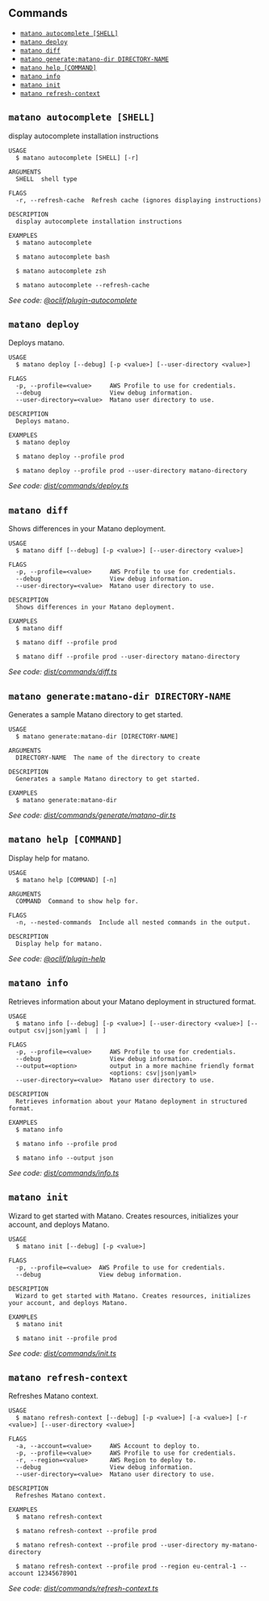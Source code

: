 ## Commands

<!-- prettier-ignore-start -->
<!-- commands -->
* [`matano autocomplete [SHELL]`](#matano-autocomplete-shell)
* [`matano deploy`](#matano-deploy)
* [`matano diff`](#matano-diff)
* [`matano generate:matano-dir DIRECTORY-NAME`](#matano-generatematano-dir-directory-name)
* [`matano help [COMMAND]`](#matano-help-command)
* [`matano info`](#matano-info)
* [`matano init`](#matano-init)
* [`matano refresh-context`](#matano-refresh-context)

## `matano autocomplete [SHELL]`

display autocomplete installation instructions

```
USAGE
  $ matano autocomplete [SHELL] [-r]

ARGUMENTS
  SHELL  shell type

FLAGS
  -r, --refresh-cache  Refresh cache (ignores displaying instructions)

DESCRIPTION
  display autocomplete installation instructions

EXAMPLES
  $ matano autocomplete

  $ matano autocomplete bash

  $ matano autocomplete zsh

  $ matano autocomplete --refresh-cache
```

_See code: [@oclif/plugin-autocomplete](https://github.com/oclif/plugin-autocomplete/blob/v1.3.0/src/commands/autocomplete/index.ts)_

## `matano deploy`

Deploys matano.

```
USAGE
  $ matano deploy [--debug] [-p <value>] [--user-directory <value>]

FLAGS
  -p, --profile=<value>     AWS Profile to use for credentials.
  --debug                   View debug information.
  --user-directory=<value>  Matano user directory to use.

DESCRIPTION
  Deploys matano.

EXAMPLES
  $ matano deploy

  $ matano deploy --profile prod

  $ matano deploy --profile prod --user-directory matano-directory
```

_See code: [dist/commands/deploy.ts](https://github.com/matanolabs/matano/blob/main/cli/src/commands/deploy.ts)_

## `matano diff`

Shows differences in your Matano deployment.

```
USAGE
  $ matano diff [--debug] [-p <value>] [--user-directory <value>]

FLAGS
  -p, --profile=<value>     AWS Profile to use for credentials.
  --debug                   View debug information.
  --user-directory=<value>  Matano user directory to use.

DESCRIPTION
  Shows differences in your Matano deployment.

EXAMPLES
  $ matano diff

  $ matano diff --profile prod

  $ matano diff --profile prod --user-directory matano-directory
```

_See code: [dist/commands/diff.ts](https://github.com/matanolabs/matano/blob/main/cli/src/commands/diff.ts)_

## `matano generate:matano-dir DIRECTORY-NAME`

Generates a sample Matano directory to get started.

```
USAGE
  $ matano generate:matano-dir [DIRECTORY-NAME]

ARGUMENTS
  DIRECTORY-NAME  The name of the directory to create

DESCRIPTION
  Generates a sample Matano directory to get started.

EXAMPLES
  $ matano generate:matano-dir
```

_See code: [dist/commands/generate/matano-dir.ts](https://github.com/matanolabs/matano/blob/main/cli/src/commands/generate/matano-dir.ts)_

## `matano help [COMMAND]`

Display help for matano.

```
USAGE
  $ matano help [COMMAND] [-n]

ARGUMENTS
  COMMAND  Command to show help for.

FLAGS
  -n, --nested-commands  Include all nested commands in the output.

DESCRIPTION
  Display help for matano.
```

_See code: [@oclif/plugin-help](https://github.com/oclif/plugin-help/blob/v5.1.12/src/commands/help.ts)_

## `matano info`

Retrieves information about your Matano deployment in structured format.

```
USAGE
  $ matano info [--debug] [-p <value>] [--user-directory <value>] [--output csv|json|yaml |  | ]

FLAGS
  -p, --profile=<value>     AWS Profile to use for credentials.
  --debug                   View debug information.
  --output=<option>         output in a more machine friendly format
                            <options: csv|json|yaml>
  --user-directory=<value>  Matano user directory to use.

DESCRIPTION
  Retrieves information about your Matano deployment in structured format.

EXAMPLES
  $ matano info

  $ matano info --profile prod

  $ matano info --output json
```

_See code: [dist/commands/info.ts](https://github.com/matanolabs/matano/blob/main/cli/src/commands/info.ts)_

## `matano init`

Wizard to get started with Matano. Creates resources, initializes your account, and deploys Matano.

```
USAGE
  $ matano init [--debug] [-p <value>]

FLAGS
  -p, --profile=<value>  AWS Profile to use for credentials.
  --debug                View debug information.

DESCRIPTION
  Wizard to get started with Matano. Creates resources, initializes your account, and deploys Matano.

EXAMPLES
  $ matano init

  $ matano init --profile prod
```

_See code: [dist/commands/init.ts](https://github.com/matanolabs/matano/blob/main/cli/src/commands/init.ts)_

## `matano refresh-context`

Refreshes Matano context.

```
USAGE
  $ matano refresh-context [--debug] [-p <value>] [-a <value>] [-r <value>] [--user-directory <value>]

FLAGS
  -a, --account=<value>     AWS Account to deploy to.
  -p, --profile=<value>     AWS Profile to use for credentials.
  -r, --region=<value>      AWS Region to deploy to.
  --debug                   View debug information.
  --user-directory=<value>  Matano user directory to use.

DESCRIPTION
  Refreshes Matano context.

EXAMPLES
  $ matano refresh-context

  $ matano refresh-context --profile prod

  $ matano refresh-context --profile prod --user-directory my-matano-directory

  $ matano refresh-context --profile prod --region eu-central-1 --account 12345678901
```

_See code: [dist/commands/refresh-context.ts](https://github.com/matanolabs/matano/blob/main/cli/src/commands/refresh-context.ts)_
<!-- commandsstop -->
<!-- prettier-ignore-end -->
